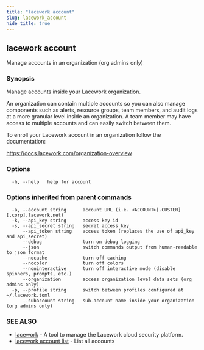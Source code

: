 ```yaml
---
title: "lacework account"
slug: lacework_account
hide_title: true
---
```


## lacework account

Manage accounts in an organization (org admins only)

### Synopsis

Manage accounts inside your Lacework organization.

An organization can contain multiple accounts so you can also manage components
such as alerts, resource groups, team members, and audit logs at a more granular
level inside an organization. A team member may have access to multiple accounts
and can easily switch between them.

To enroll your Lacework account in an organization follow the documentation:

  https://docs.lacework.com/organization-overview
    

### Options

```
  -h, --help   help for account
```

### Options inherited from parent commands

```
  -a, --account string      account URL (i.e. <ACCOUNT>[.CUSTER][.corp].lacework.net)
  -k, --api_key string      access key id
  -s, --api_secret string   secret access key
      --api_token string    access token (replaces the use of api_key and api_secret)
      --debug               turn on debug logging
      --json                switch commands output from human-readable to json format
      --nocache             turn off caching
      --nocolor             turn off colors
      --noninteractive      turn off interactive mode (disable spinners, prompts, etc.)
      --organization        access organization level data sets (org admins only)
  -p, --profile string      switch between profiles configured at ~/.lacework.toml
      --subaccount string   sub-account name inside your organization (org admins only)
```

### SEE ALSO

* [lacework](lacework.md)	 - A tool to manage the Lacework cloud security platform.
* [lacework account list](lacework_account_list.md)	 - List all accounts

